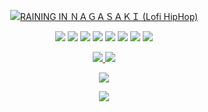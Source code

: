 <!-- <p align="center">
  <a href="https://youtu.be/6tKpfL93CHA">
    <img src="https://github.com/brudnak/brudnak/blob/main/img/go-bucks.webp" alt="Lofi Winter Mix + Snow" />
  </a>
</p> -->

<!-- <p align="center">
  <a href="https://open.spotify.com/user/31vquxt2ifie5tzb7xmnuakxgshe">
    <img src="https://novatorem-bay-eight.vercel.app/api/spotify" alt="What I'm listening to on Spotify... Loading..." />
  </a>
</p>
<h1 align="center"> What I'm listening to on Spotify... <img src="https://github.com/brudnak/brudnak/blob/main/img/spotify.gif" width="75" />
</h1> -->

<!-- <p align="center">
    <img src="https://github.com/brudnak/brudnak/blob/main/img/synthwave-container-ship.png"/>
</p> -->

<!-- <p align="center">
  <a href="https://youtu.be/5OOMnZd2Ypg">
    <img src="https://github.com/brudnak/brudnak/blob/main/img/toyama.webp" alt="RAINING IN ＴＯＹＡＭＡ (Lofi HipHop)" />
  </a>
</p> -->

<p align="center">
  <a href="https://youtu.be/74at3wnFLfU">
    <img src="https://github.com/brudnak/brudnak/blob/main/img/nagasaki.webp" alt="RAINING IN ＮＡＧＡＳＡＫＩ (Lofi HipHop)" />
  </a>
</p>

<!-- <p align="center">
  <a href="https://youtu.be/iicfmXFALM8">
    <img src="https://github.com/brudnak/brudnak/blob/main/img/chill-drive.webp" alt="Chill Drive - Aesthetic Music ~ Lofi hip hop mix" />
  </a>
</p> -->

<!-- <p align="center">
  <a href="https://youtu.be/s2extgY8tFU">
    <img src="https://github.com/brudnak/brudnak/blob/main/img/new-chill-drive.webp" alt="ＣＨＩＬＬ & ＤＲＩＶＥ 💜 Lofi Hip Hop Mix [ Beats To Relax / Stress Relief ]" />
  </a>
</p> -->

<!-- Where to find these icons: https://simpleicons.org -->
<p align="center">
  <img src="https://img.shields.io/badge/-Go-00ADD8?logo=go&logoColor=white&style=flat" />
  <img src="https://img.shields.io/badge/-Kubernetes-326CE5?logo=kubernetes&logoColor=white&style=flat" />
  <img src="https://img.shields.io/badge/-Rancher-0075A8?logo=rancher&logoColor=white&style=flat" />
  <img src="https://img.shields.io/badge/-Terraform-7B42BC?logo=terraform&logoColor=white&style=flat" />
  <img src="https://img.shields.io/badge/-Amazon_AWS-232F3E?logo=amazonaws&logoColor=white&style=flat" />
  <img src="https://img.shields.io/badge/-JavaScript-F7DF1E?logo=javascript&logoColor=white&style=flat" />
  <img src="https://img.shields.io/badge/-HTML5-E34F26?logo=html5&logoColor=white&style=flat" />
  <img src="https://img.shields.io/badge/-CSS3-1572B6?logo=css3&logoColor=white&style=flat" />
</p>
<p align="center">
  <a href="https://www.linkedin.com/in/andrew-brudnak">
    <img src="https://img.shields.io/badge/-LinkedIn-0A66C2?logo=linkedin&logoColor=white&style=flat" />
  </a>
  <a href="https://hub.docker.com/u/brudnak">
    <img src="https://img.shields.io/badge/-Docker_Hub-2496ED?logo=docker&logoColor=white&style=flat" />
  </a>
</p>

<p align="center">
  <img src="https://github.com/brudnak/brudnak/blob/output/github-contribution-grid-snake.svg#gh-dark-mode-only" />
</p>
<p align="center">
  <img src="https://github.com/brudnak/brudnak/blob/output/github-contribution-grid-snake.gif#gh-light-mode-only" />
</p>